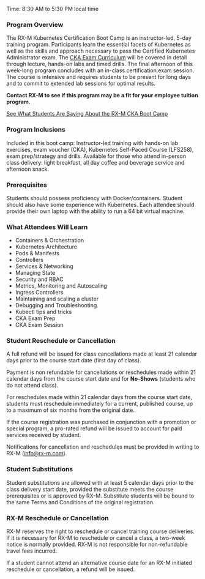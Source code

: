 Time: 8:30 AM to 5:30 PM local time

### Program Overview

The RX-M Kubernetes Certification Boot Camp is an instructor-led, 5-day training program. Participants learn the essential facets of Kubernetes as well as the skills and approach necessary to pass the Certified Kubernetes Administrator exam. The [CKA Exam Curriculum](https://rx-m.com/wp-content/uploads/2019/05/CKA_Curriculum_V1.14.1.pdf) will be covered in detail through lecture, hands-on labs and timed drills. The final afternoon of this week-long program concludes with an in-class certification exam session.  The course is intensive and requires students to be present for long days and to commit to extended lab sessions for optimal results.

**Contact RX-M to see if this program may be a fit for your employee tuition program.**

[See What Students Are Saying About the RX-M CKA Boot Camp](https://rx-m.com/training/cka-sessions-test/)


### Program Inclusions

Included in this boot camp: Instructor-led training with hands-on lab exercises, exam voucher (CKA), Kubernetes Self-Paced Course (LFS258), exam prep/strategy and drills. Available for those who attend in-person class delivery: light breakfast, all day coffee and beverage service and afternoon snack.


### Prerequisites

Students should possess proficiency with Docker/containers. Student should also have some experience with Kubernetes. Each attendee should provide their own laptop with the ability to run a 64 bit virtual machine.


### What Attendees Will Learn

- Containers & Orchestration
- Kubernetes Architecture
- Pods & Manifests
- Controllers
- Services & Networking
- Managing State
- Security and RBAC
- Metrics, Monitoring and Autoscaling
- Ingress Controllers
- Maintaining and scaling a cluster
- Debugging and Troubleshooting
- Kubectl tips and tricks
- CKA Exam Prep
- CKA Exam Session


### Student Reschedule or Cancellation

A full refund will be issued for class cancellations made at least 21 calendar days prior to the course start date (first day of class).

Payment is non refundable for cancellations or reschedules made within 21 calendar days from the course start date and for **No-Shows** (students who do not attend class).

For reschedules made within 21 calendar days from the course start date, students must reschedule immediately for a current, published course, up to a maximum of six months from the original date.

If the course registration was purchased in conjunction with a promotion or special program, a pro-rated refund will be issued to account for paid services received by student.

Notifications for cancellation and reschedules must be provided in writing to RX-M ([info@rx-m.com](mailto:info@rx-m.com)).


### Student Substitutions

Student substitutions are allowed with at least 5 calendar days prior to the class delivery start date, provided the substitute meets the course prerequisites or is approved by RX-M. Substitute students will be bound to the same Terms and Conditions of the original registration.


### RX-M Reschedule or Cancellation

RX-M reserves the right to reschedule or cancel training course deliveries.  If it is necessary for RX-M to reschedule or cancel a class, a two-week notice is normally provided. RX-M is not responsible for non-refundable travel fees incurred.

If a student cannot attend an alternative course date for an RX-M initiated reschedule or cancellation, a refund will be issued.
